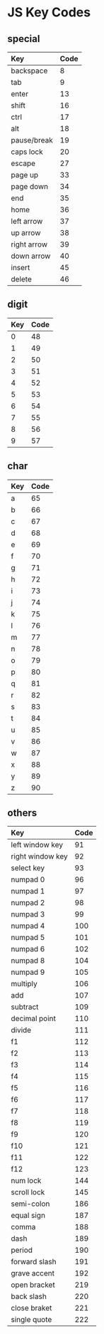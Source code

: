 # JS Key Codes

## special

| Key         | Code |
| :---------- | :--- |
| backspace   | 8    |
| tab         | 9    |
| enter       | 13   |
| shift       | 16   |
| ctrl        | 17   |
| alt         | 18   |
| pause/break | 19   |
| caps lock   | 20   |
| escape      | 27   |
| page up     | 33   |
| page down   | 34   |
| end         | 35   |
| home        | 36   |
| left arrow  | 37   |
| up arrow    | 38   |
| right arrow | 39   |
| down arrow  | 40   |
| insert      | 45   |
| delete      | 46   |

## digit

| Key | Code |
| :-- | :--- |
| 0   | 48   |
| 1   | 49   |
| 2   | 50   |
| 3   | 51   |
| 4   | 52   |
| 5   | 53   |
| 6   | 54   |
| 7   | 55   |
| 8   | 56   |
| 9   | 57   |

## char

| Key | Code |
| :-- | :--- |
| a   | 65   |
| b   | 66   |
| c   | 67   |
| d   | 68   |
| e   | 69   |
| f   | 70   |
| g   | 71   |
| h   | 72   |
| i   | 73   |
| j   | 74   |
| k   | 75   |
| l   | 76   |
| m   | 77   |
| n   | 78   |
| o   | 79   |
| p   | 80   |
| q   | 81   |
| r   | 82   |
| s   | 83   |
| t   | 84   |
| u   | 85   |
| v   | 86   |
| w   | 87   |
| x   | 88   |
| y   | 89   |
| z   | 90   |

## others

| Key              | Code |
| :--------------- | :--- |
| left window key  | 91   |
| right window key | 92   |
| select key       | 93   |
| numpad 0         | 96   |
| numpad 1         | 97   |
| numpad 2         | 98   |
| numpad 3         | 99   |
| numpad 4         | 100  |
| numpad 5         | 101  |
| numpad 6         | 102  |
| numpad 8         | 104  |
| numpad 9         | 105  |
| multiply         | 106  |
| add              | 107  |
| subtract         | 109  |
| decimal point    | 110  |
| divide           | 111  |
| f1               | 112  |
| f2               | 113  |
| f3               | 114  |
| f4               | 115  |
| f5               | 116  |
| f6               | 117  |
| f7               | 118  |
| f8               | 119  |
| f9               | 120  |
| f10              | 121  |
| f11              | 122  |
| f12              | 123  |
| num lock         | 144  |
| scroll lock      | 145  |
| semi-colon       | 186  |
| equal sign       | 187  |
| comma            | 188  |
| dash             | 189  |
| period           | 190  |
| forward slash    | 191  |
| grave accent     | 192  |
| open bracket     | 219  |
| back slash       | 220  |
| close braket     | 221  |
| single quote     | 222  |
